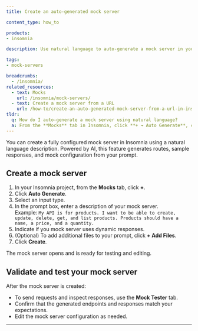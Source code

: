```yaml
---
title: Create an auto-generated mock server

content_type: how_to

products:
- insomnia

description: Use natural language to auto-generate a mock server in your Insomnia project.

tags:
- mock-servers

breadcrumbs:
  - /insomnia/
related_resources:
  - text: Mocks
    url: /insomnia/mock-servers/
  - text: Create a mock server from a URL
    url: /how-to/create-an-auto-generated-mock-server-from-a-url-in-insomnia/
tldr:
  q: How do I auto-generate a mock server using natural language?
  a: From the **Mocks** tab in Insomnia, click **+ → Auto Generate**, choose **Natural Language**, enter your prompt, and click **Generate**. To disable AI generation, go to **Preferences → AI Features**.
---
```


You can create a fully configured mock server in Insomnia using a natural language description. Powered by AI, this feature generates routes, sample responses, and mock configuration from your prompt.

## Create a mock server

1. In your Insomnia project, from the **Mocks** tab, click **+**.
2. Click **Auto Generate**.
3. Select an input type.
4. In the prompt box, enter a description of your mock server.  
   Example: `My API is for products. I want to be able to create, update, delete, get, and list products. Products should have a name, a price, and a quantity.`   
5. Indicate if you mock server uses dynamic responses.
6. (Optional) To add additional files to your prompt, click **+ Add Files**.
7. Click **Create**.

The mock server opens and is ready for testing and editing.


## Validate and test your mock server

After the mock server is created:

- To send requests and inspect responses, use the **Mock Tester** tab.
- Confirm that the generated endpoints and responses match your expectations.
- Edit the mock server configuration as needed.

---